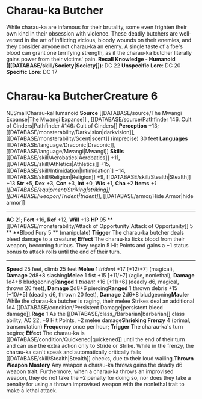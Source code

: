 ﻿---
ac: '21'
alignment: NE
all_resistance: null
burrow_speed: null
charisma: '+2'
climb_speed: '25'
constitution: '+3'
creature_ability:
- Attack of Opportunity
- Blood Fury
- Mauler
- Rage
- Shrieking Frenzy
- Thrown Weapon Mastery
creature_family: '[[DATABASE/monsterfamily/Charau-ka|Charau-ka]]'
description: 'While charau-ka are infamous for their brutality, some even frighten
  their own kind in their obsession with violence. These deadly butchers are well-versed
  in the art of inflicting vicious, bloody wounds on their enemies, and they consider
  anyone not charau-ka an enemy. A single taste of a foe''s blood can grant one terrifying
  strength, as if the charau-ka butcher literally gains power from their victims''
  pain.<br/><br/><b><u>Recall Knowledge - Humanoid</u> ( [[DATABASE/skill/Society|Society]]
  )</b>: DC 22<br/><b><u>Unspecific Lore</u></b>: DC 20<br/><b><u>Specific Lore</u></b>:
  DC 17'
dexterity: '+3'
element: null
fly_speed: null
fortitude: '+16'
hardness: null
hp: '95'
id: '1432'
immunity: null
intelligence: '+0'
land_speed: '25'
language:
- '[[DATABASE/language/Draconic|Draconic]]'
- '[[DATABASE/language/Mwangi|Mwangi]]'
level: '6'
max_speed: '25'
name: Charau-ka Butcher
perception: '+13'
rarity: Common
reflex: '+12'
resistance: null
rus_type_level: null
school: null
sense:
- '[[DATABASE/monsterability/Darkvision|darkvision]]'
- '[[DATABASE/monsterability/Scent|scent]] (imprecise) 30 feet'
size: Small
skill:
- '[[DATABASE/skill/Acrobatics|Acrobatics]] +11'
- '[[DATABASE/skill/Athletics|Athletics]] +15'
- '[[DATABASE/skill/Intimidation|Intimidation]] +14'
- '[[DATABASE/skill/Religion|Religion]] +9'
- '[[DATABASE/skill/Stealth|Stealth]] +13'
source: '[[DATABASE/source/The Mwangi Expanse|The Mwangi Expanse]]'
speed:
- 25 feet
- climb 25 feet
spell: null
strength: '+5'
strength_req: '5'
strongest_save:
- Fortitude
swim_speed: null
trait:
- '[[DATABASE/trait/Charau-ka|Charau-ka]]'
- '[[DATABASE/trait/Humanoid|Humanoid]]'
type: Creature
vision: Darkvision
weakest_save:
- Reflex
weakness: null
will: '+13'
wisdom: '+1'

---
# Charau-ka Butcher

While charau-ka are infamous for their brutality, some even frighten their own kind in their obsession with violence. These deadly butchers are well-versed in the art of inflicting vicious, bloody wounds on their enemies, and they consider anyone not charau-ka an enemy. A single taste of a foe's blood can grant one terrifying strength, as if the charau-ka butcher literally gains power from their victims' pain.
**Recall Knowledge - Humanoid ([[DATABASE/skill/Society|Society]])**: DC 22
**Unspecific Lore**: DC 20
**Specific Lore**: DC 17

# Charau-ka Butcher<span class="item-type">Creature 6</span>

<span class="trait-alignment item-trait">NE</span><span class="trait-size item-trait">Small</span><span class="item-trait">Charau-ka</span><span class="item-trait">Humanoid</span>
**Source** [[DATABASE/source/The Mwangi Expanse|The Mwangi Expanse]] , [[DATABASE/source/Pathfinder 146. Cult of Cinders|Pathfinder #146: Cult of Cinders]]
**Perception** +13; [[DATABASE/monsterability/Darkvision|darkvision]], [[DATABASE/monsterability/Scent|scent]] (imprecise) 30 feet
**Languages** [[DATABASE/language/Draconic|Draconic]], [[DATABASE/language/Mwangi|Mwangi]]
**Skills** [[DATABASE/skill/Acrobatics|Acrobatics]] +11, [[DATABASE/skill/Athletics|Athletics]] +15, [[DATABASE/skill/Intimidation|Intimidation]] +14, [[DATABASE/skill/Religion|Religion]] +9, [[DATABASE/skill/Stealth|Stealth]] +13
**Str** +5, **Dex** +3, **Con** +3, **Int** +0, **Wis** +1, **Cha** +2
**Items** _+1 [[DATABASE/equipment/Striking|striking]] [[DATABASE/weapon/Trident|trident]]_, [[DATABASE/armor/Hide Armor|hide armor]]

---
**AC** 21; **Fort** +16, **Ref** +12, **Will** +13
**HP** 95
<span class="in-box-ability">**[[DATABASE/monsterability/Attack of Opportunity|Attack of Opportunity]] <span class="action-icon">5</span> ** </span><span class="in-box-ability">**Blood Fury <span class="action-icon">5</span> ** (manipulate) **Trigger** The charau-ka butcher deals bleed damage to a creature; **Effect** The charau-ka licks blood from their weapon, becoming furious. They regain 5 Hit Points and gains a +1 status bonus to attack rolls until the end of their turn.</span>

---
**Speed** 25 feet, climb 25 feet
<span class="in-box-ability">**Melee** <span class="action-icon">1</span> _trident_ +17 [+12/+7] (magical), **Damage** 2d8+8 slashing</span><span class="in-box-ability">**Melee** <span class="action-icon">1</span> fist +15 [+11/+7] (agile, nonlethal), **Damage** 1d4+8 bludgeoning</span><span class="in-box-ability">**Ranged** <span class="action-icon">1</span> _trident_ +16 [+11/+6] (deadly d6, magical, thrown 20 feet), **Damage** 2d8+6 piercing</span><span class="in-box-ability">**Ranged** <span class="action-icon">1</span> thrown debris +15 [+10/+5] (deadly d6, thrown 20 feet), **Damage** 2d6+8 bludgeoning</span><span class="in-box-ability">**Mauler** While the charau-ka butcher is raging, their melee Strikes deal an additional 1d4 [[DATABASE/condition/Persistent Damage|persistent bleed damage]].</span><span class="in-box-ability">**Rage** <span class="action-icon">1</span> As the [[DATABASE/class_/Barbarian|barbarian]] class ability; AC 22, +9 Hit Points, +2 melee damage</span><span class="in-box-ability">**Shrieking Frenzy** <span class="action-icon">4</span> (primal, transmutation) **Frequency** once per hour; **Trigger** The charau-ka's turn begins; **Effect** The charau-ka is [[DATABASE/condition/Quickened|quickened]] until the end of their turn and can use the extra action only to Stride or Strike. While in the frenzy, the charau-ka can't speak and automatically critically fails [[DATABASE/skill/Stealth|Stealth]] checks, due to their loud wailing.</span><span class="in-box-ability">**Thrown Weapon Mastery** Any weapon a charau-ka throws gains the deadly d6 weapon trait. Furthermore, when a charau-ka throws an improvised weapon, they do not take the –2 penalty for doing so, nor does they take a penalty for using a thrown improvised weapon with the nonlethal trait to make a lethal attack.</span>
